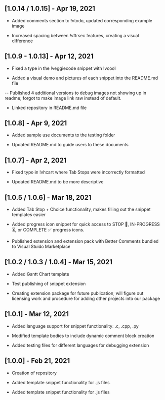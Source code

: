 ## [1.0.14 / 1.0.15] - Apr 19, 2021

- Added comments section to !vtodo, updated corresponding example image

- Increased spacing between !vftrsec features, creating a visual difference

## [1.0.9 - 1.0.13] - Apr 12, 2021

- Fixed a type in the !veggiecode snippet with !vcool

- Added a visual demo and pictures of each snippet into the README.md file

-- Published 4 additional versions to debug images not showing up in readme; forgot to make image link raw instead of default.

- Linked repository in README.md file

## [1.0.8] - Apr 9, 2021

- Added sample use documents to the testing folder

- Updated README.md to guide users to these documents

## [1.0.7] - Apr 2, 2021

- Fixed typo in !vhcart where Tab Stops were incorrectly formatted

- Updated README.md to be more descriptive

## [1.0.5 / 1.0.6] - Mar 18, 2021

- Added Tab Stop + Choice functionality, makes filling out the snippet templates easier

- Added progress icon snippet for quick access to STOP 🛑, IN-PROGRESS ⏳, or COMPLETE ✅ progress icons.

- Published extension and extension pack with Better Comments bundled to Visual Stuido Marketplace

## [1.0.2 / 1.0.3 / 1.0.4] - Mar 15, 2021

- Added Gantt Chart template

- Test publishing of snippet extension

- Creating extension package for future publication; will figure out licensing work and procedure for adding other projects into our package

## [1.0.1] - Mar 12, 2021

- Added language support for snippet functionality: .c, .cpp, .py

- Modified template bodies to include dynamic comment block creation

- Added testing files for different languages for debugging extension

## [1.0.0] - Feb 21, 2021

- Creation of repository

- Added template snippet functionality for .js files

- Added template snippet functionality for .js files